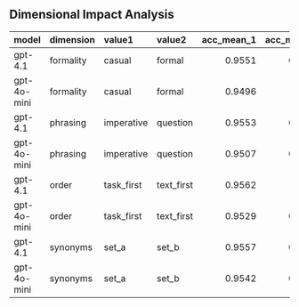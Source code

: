 ## Dimensional Impact Analysis

| model       | dimension   | value1     | value2     |   acc_mean_1 |   acc_mean_2 |   acc_std_1 |   acc_std_2 |   acc_p_value | acc_significant   |   group_cons_1 |   group_cons_2 |
|:------------|:------------|:-----------|:-----------|-------------:|-------------:|------------:|------------:|--------------:|:------------------|---------------:|---------------:|
| gpt-4.1     | formality   | casual     | formal     |       0.9551 |       0.9561 |      0.0018 |      0.0014 |        0.2241 |                   |         0.9075 |         0.9225 |
| gpt-4o-mini | formality   | casual     | formal     |       0.9496 |       0.952  |      0.0068 |      0.0032 |        0.3785 |                   |         0.9075 |         0.9075 |
| gpt-4.1     | phrasing    | imperative | question   |       0.9553 |       0.9558 |      0.0011 |      0.0022 |        0.5809 |                   |         0.9125 |         0.9175 |
| gpt-4o-mini | phrasing    | imperative | question   |       0.9507 |       0.9509 |      0.0052 |      0.0057 |        0.9399 |                   |         0.9125 |         0.8925 |
| gpt-4.1     | order       | task_first | text_first |       0.9562 |       0.955  |      0.0012 |      0.0019 |        0.1682 |                   |         0.9525 |         0.9225 |
| gpt-4o-mini | order       | task_first | text_first |       0.9529 |       0.9487 |      0.0033 |      0.0061 |        0.1146 |                   |         0.945  |         0.945  |
| gpt-4.1     | synonyms    | set_a      | set_b      |       0.9557 |       0.9555 |      0.0012 |      0.0021 |        0.8131 |                   |         0.9075 |         0.9375 |
| gpt-4o-mini | synonyms    | set_a      | set_b      |       0.9542 |       0.9474 |      0.0028 |      0.005  |        0.0068 | ✓                 |         0.905  |         0.925  |